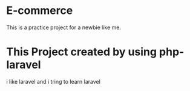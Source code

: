 # E-commerce
This is a practice project for a newbie like me. 

# This Project created by using php-laravel
i like laravel and i tring to learn laravel
